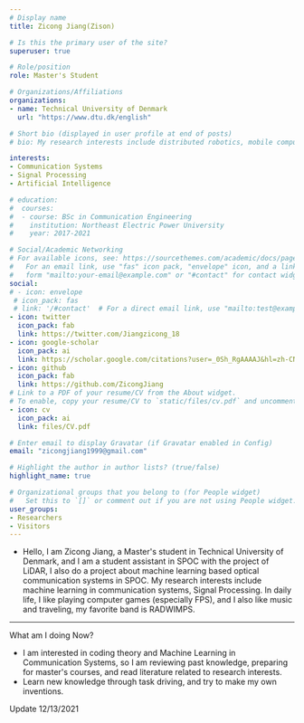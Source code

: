 ```yaml
---
# Display name
title: Zicong Jiang(Zison)

# Is this the primary user of the site?
superuser: true

# Role/position
role: Master's Student

# Organizations/Affiliations
organizations:
- name: Technical University of Denmark
  url: "https://www.dtu.dk/english"

# Short bio (displayed in user profile at end of posts)
# bio: My research interests include distributed robotics, mobile computing and programmable matter.

interests:
- Communication Systems
- Signal Processing
- Artificial Intelligence

# education:
#  courses:
#  - course: BSc in Communication Engineering
#    institution: Northeast Electric Power University
#    year: 2017-2021

# Social/Academic Networking
# For available icons, see: https://sourcethemes.com/academic/docs/page-builder/#icons
#   For an email link, use "fas" icon pack, "envelope" icon, and a link in the
#   form "mailto:your-email@example.com" or "#contact" for contact widget.
social:
# - icon: envelope
 # icon_pack: fas
 # link: '/#contact'  # For a direct email link, use "mailto:test@example.org".
- icon: twitter
  icon_pack: fab
  link: https://twitter.com/Jiangzicong_18
- icon: google-scholar
  icon_pack: ai
  link: https://scholar.google.com/citations?user=_0Sh_RgAAAAJ&hl=zh-CN
- icon: github
  icon_pack: fab
  link: https://github.com/ZicongJiang
# Link to a PDF of your resume/CV from the About widget.
# To enable, copy your resume/CV to `static/files/cv.pdf` and uncomment the lines below.
- icon: cv
  icon_pack: ai
  link: files/CV.pdf

# Enter email to display Gravatar (if Gravatar enabled in Config)
email: "zicongjiang1999@gmail.com"

# Highlight the author in author lists? (true/false)
highlight_name: true

# Organizational groups that you belong to (for People widget)
#   Set this to `[]` or comment out if you are not using People widget.
user_groups:
- Researchers
- Visitors
---
```


- Hello, I am Zicong Jiang, a Master's student in Technical University of Denmark, and I am a student assistant in SPOC with the project of LiDAR, I also do a project about machine learning based optical communication systems in SPOC. My research interests include machine learning in communication systems, Signal Processing. In daily life, I like playing computer games (especially FPS), and I also like music and traveling, my favorite band is RADWIMPS.

---
What am I doing Now?

- I am interested in coding theory and Machine Learning in Communication Systems, so I am reviewing past knowledge, preparing for master's courses, and read literature related to research interests.
- Learn new knowledge through task driving, and try to make my own inventions.

Update 12/13/2021

